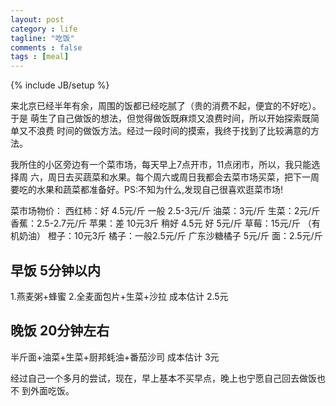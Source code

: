 ```yaml
---
layout: post
category : life
tagline: "吃饭"
comments : false
tags : [meal]
---
```

{% include JB/setup %}

来北京已经半年有余，周围的饭都已经吃腻了（贵的消费不起，便宜的不好吃）。于是
萌生了自己做饭的想法，但觉得做饭既麻烦又浪费时间，所以开始探索既简单又不浪费
时间的做饭方法。经过一段时间的摸索，我终于找到了比较满意的方法。

我所住的小区旁边有一个菜市场，每天早上7点开市，11点闭市，所以，我只能选择周
六，周日去买蔬菜和水果。每个周六或周日我都会去菜市场买菜，把下一周要吃的水果和蔬菜都准备好。PS:不知为什么,发现自己很喜欢逛菜市场!

菜市场物价：
   西红柿：好 4.5元/斤 一般 2.5-3元/斤
   油菜：3元/斤
   生菜：2元/斤
   香蕉：2.5-2.7元/斤
   苹果：差 10元3斤 稍好 4.5元 好 5元/斤
   草莓：15元/斤 （有机奶油）
   橙子：10元3斤
   橘子：一般2.5元/斤  广东沙糖橘子 5元/斤
   面：2.5元/斤

早饭 5分钟以内
---------------------------
1.燕麦粥+蜂蜜
2.全麦面包片+生菜+沙拉
成本估计 2.5元


晚饭 20分钟左右
---------------------------
半斤面+油菜+生菜+厨邦蚝油+番茄沙司
成本估计 3元

经过自己一个多月的尝试，现在，早上基本不买早点，晚上也宁愿自己回去做饭也不
到外面吃饭。
